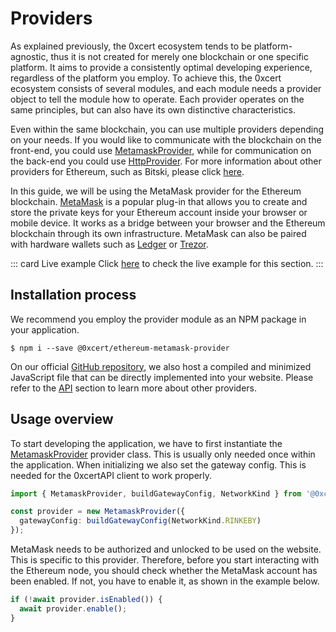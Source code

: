 # Providers

As explained previously, the 0xcert ecosystem tends to be platform-agnostic, thus it is not created for merely one blockchain or one specific platform. It aims to provide a consistently optimal developing experience, regardless of the platform you employ. To achieve this, the 0xcert ecosystem consists of several modules, and each module needs a provider object to tell the module how to operate. Each provider operates on the same principles, but can also have its own distinctive characteristics. 

Even within the same blockchain, you can use multiple providers depending on your needs. If you would like to communicate with the blockchain on the front-end, you could use [MetamaskProvider](https://docs.0xcert.org/framework/v2/api/ethereum-connectors.html#metamask-provider), while for communication on the back-end you could use [HttpProvider](https://docs.0xcert.org/framework/v2/api/ethereum-connectors.html#http-provider). For more information about other providers for Ethereum, such as Bitski, please click [here](https://docs.0xcert.org/framework/v2/api/ethereum-connectors.html).

In this guide, we will be using the MetaMask provider for the Ethereum blockchain. [MetaMask](https://metamask.io/) is a popular plug-in that allows you to create and store the private keys for your Ethereum account inside your browser or mobile device. It works as a bridge between your browser and the Ethereum blockchain through its own infrastructure. MetaMask can also be paired with hardware wallets such as [Ledger](https://www.ledger.com/) or [Trezor](https://trezor.io/).

::: card Live example
Click [here](https://codesandbox.io/s/github/0xcert/example-using-providers?module=%2FREADME.md) to check the live example for this section.
:::

## Installation process

We recommend you employ the provider module as an NPM package in your application.

```ell
$ npm i --save @0xcert/ethereum-metamask-provider
```

On our official [GitHub repository](https://github.com/0xcert/framework), we also host a compiled and minimized JavaScript file that can be directly implemented into your website. Please refer to the [API](https://docs.0xcert.org/framework/v2/api/ethereum-connectors.html) section to learn more about other providers.

## Usage overview

To start developing the application, we have to first instantiate the [MetamaskProvider](https://docs.0xcert.org/framework/v2/api/ethereum-connectors.html#metamask-provider) provider class. This is usually only needed once within the application. When initializing we also set the gateway config. This is needed for the 0xcertAPI client to work properly.

```ts
import { MetamaskProvider, buildGatewayConfig, NetworkKind } from '@0xcert/ethereum-metamask-provider';

const provider = new MetamaskProvider({
  gatewayConfig: buildGatewayConfig(NetworkKind.RINKEBY)
});
```

MetaMask needs to be authorized and unlocked to be used on the website. This is specific to this provider. Therefore, before you start interacting with the Ethereum node, you should check whether the MetaMask account has been enabled. If not, you have to enable it, as shown in the example below.

```ts
if (!await provider.isEnabled()) {
  await provider.enable();
}
```
